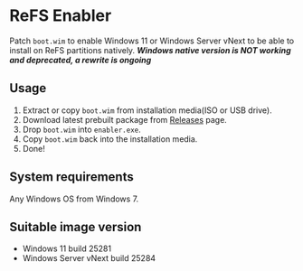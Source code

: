 # ReFS Enabler
Patch `boot.wim` to enable Windows 11 or Windows Server vNext to be able to install on ReFS partitions natively.
***Windows native version is NOT working and deprecated, a rewrite is ongoing***
## Usage
1. Extract or copy `boot.wim` from installation media(ISO or USB drive).
2. Download latest prebuilt package from [Releases](https://github.com/QianNangong/ReFS-Enabler/releases) page.
3. Drop `boot.wim` into `enabler.exe`.
4. Copy `boot.wim` back into the installation media.
5. Done!
## System requirements
Any Windows OS from Windows 7.
## Suitable image version
- Windows 11 build 25281
- Windows Server vNext build 25284
